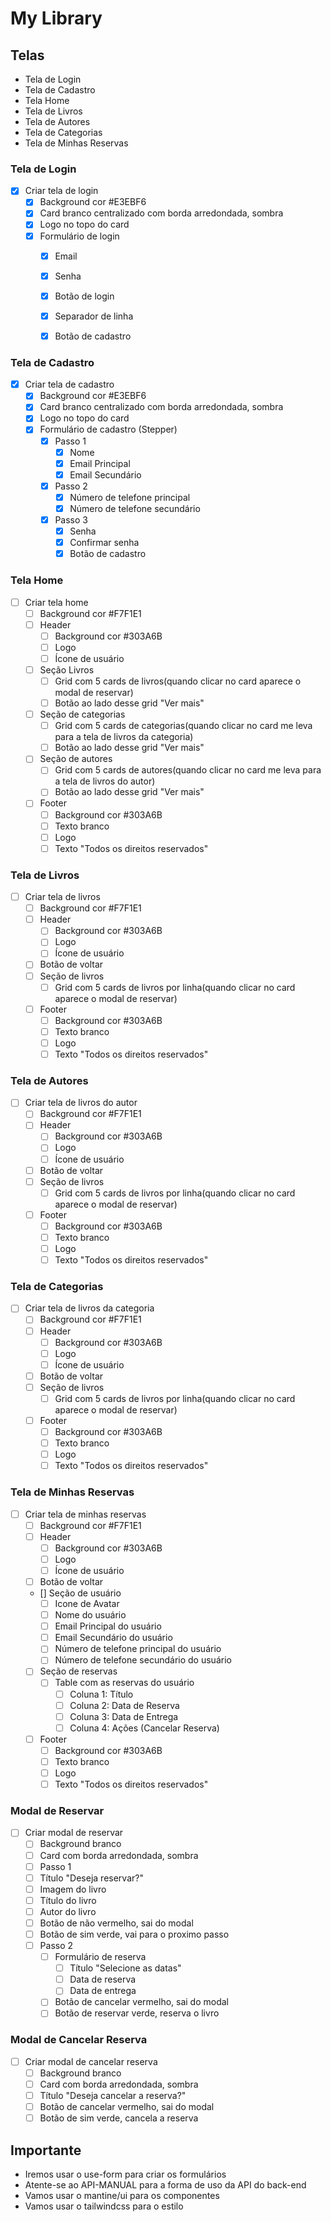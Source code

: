 # My Library

## Telas
- Tela de Login
- Tela de Cadastro
- Tela Home
- Tela de Livros
- Tela de Autores
- Tela de Categorias
- Tela de Minhas Reservas

### Tela de Login
- [X] Criar tela de login
    - [X] Background cor #E3EBF6
    - [X] Card branco centralizado com borda arredondada, sombra
    - [X] Logo no topo do card
    - [X] Formulário de login 
        - [X] Email
        - [X] Senha
        - [X] Botão de login
        - [X] Separador de linha
        - [X] Botão de cadastro


### Tela de Cadastro
- [X] Criar tela de cadastro
    - [X] Background cor #E3EBF6
    - [X] Card branco centralizado com borda arredondada, sombra
    - [X] Logo no topo do card
    - [X] Formulário de cadastro (Stepper)
        - [X] Passo 1
            - [X] Nome
            - [X] Email Principal
            - [X] Email Secundário
        - [X] Passo 2
            - [X] Número de telefone principal 
            - [X] Número de telefone secundário
        - [X] Passo 3
            - [X] Senha
            - [X] Confirmar senha
            - [X] Botão de cadastro
 
### Tela Home
- [ ] Criar tela home
    - [ ] Background cor #F7F1E1
    - [ ] Header
        - [ ] Background cor #303A6B
        - [ ] Logo
        - [ ] Ícone de usuário
    - [ ] Seção Livros
        - [ ] Grid com 5 cards de livros(quando clicar no card aparece o modal de reservar)
        - [ ] Botão ao lado desse grid "Ver mais"
    - [ ] Seção de categorias
        - [ ] Grid com 5 cards de categorias(quando clicar no card me leva para a tela de livros da categoria)
        - [ ] Botão ao lado desse grid "Ver mais"
    - [ ] Seção de autores
        - [ ] Grid com 5 cards de autores(quando clicar no card me leva para a tela de livros do autor)
        - [ ] Botão ao lado desse grid "Ver mais"
    - [ ] Footer
        - [ ] Background cor #303A6B
        - [ ] Texto branco
        - [ ] Logo
        - [ ] Texto "Todos os direitos reservados"

### Tela de Livros
- [ ] Criar tela de livros
    - [ ] Background cor #F7F1E1
    - [ ] Header
        - [ ] Background cor #303A6B
        - [ ] Logo
        - [ ] Ícone de usuário
    - [ ] Botão de voltar
    - [ ] Seção de livros
        - [ ] Grid com 5 cards de livros por linha(quando clicar no card aparece o modal de reservar)
    - [ ] Footer
        - [ ] Background cor #303A6B
        - [ ] Texto branco
        - [ ] Logo
        - [ ] Texto "Todos os direitos reservados"

### Tela de Autores
- [ ] Criar tela de livros do autor
    - [ ] Background cor #F7F1E1
    - [ ] Header
        - [ ] Background cor #303A6B
        - [ ] Logo
        - [ ] Ícone de usuário
    - [ ] Botão de voltar
    - [ ] Seção de livros
        - [ ] Grid com 5 cards de livros por linha(quando clicar no card aparece o modal de reservar)
    - [ ] Footer
        - [ ] Background cor #303A6B
        - [ ] Texto branco
        - [ ] Logo
        - [ ] Texto "Todos os direitos reservados"

### Tela de Categorias
- [ ] Criar tela de livros da categoria
    - [ ] Background cor #F7F1E1
    - [ ] Header
        - [ ] Background cor #303A6B
        - [ ] Logo
        - [ ] Ícone de usuário
    - [ ] Botão de voltar
    - [ ] Seção de livros
        - [ ] Grid com 5 cards de livros por linha(quando clicar no card aparece o modal de reservar)
    - [ ] Footer
        - [ ] Background cor #303A6B
        - [ ] Texto branco
        - [ ] Logo
        - [ ] Texto "Todos os direitos reservados"

### Tela de Minhas Reservas
- [ ] Criar tela de minhas reservas
    - [ ] Background cor #F7F1E1
    - [ ] Header
        - [ ] Background cor #303A6B
        - [ ] Logo
        - [ ] Ícone de usuário
    - [ ] Botão de voltar
    - [] Seção de usuário
        - [ ] Icone de Avatar
        - [ ] Nome do usuário
        - [ ] Email Principal do usuário
        - [ ] Email Secundário do usuário
        - [ ] Número de telefone principal do usuário
        - [ ] Número de telefone secundário do usuário
    - [ ] Seção de reservas
        - [ ] Table com as reservas do usuário
            - [ ] Coluna 1: Título
            - [ ] Coluna 2: Data de Reserva
            - [ ] Coluna 3: Data de Entrega
            - [ ] Coluna 4: Ações (Cancelar Reserva)
    - [ ] Footer
        - [ ] Background cor #303A6B
        - [ ] Texto branco
        - [ ] Logo
        - [ ] Texto "Todos os direitos reservados"

### Modal de Reservar
- [ ] Criar modal de reservar
    - [ ] Background branco
    - [ ] Card com borda arredondada, sombra
    - [ ] Passo 1
    - [ ] Título "Deseja reservar?"
    - [ ] Imagem do livro
    - [ ] Título do livro
    - [ ] Autor do livro
    - [ ] Botão de não vermelho, sai do modal
    - [ ] Botão de sim verde, vai para o proximo passo
    - [ ] Passo 2
        - [ ] Formulário de reserva
            - [ ] Título "Selecione as datas"
            - [ ] Data de reserva
            - [ ] Data de entrega
        - [ ] Botão de cancelar vermelho, sai do modal
        - [ ] Botão de reservar verde, reserva o livro

### Modal de Cancelar Reserva
- [ ] Criar modal de cancelar reserva
    - [ ] Background branco
    - [ ] Card com borda arredondada, sombra
    - [ ] Título "Deseja cancelar a reserva?"
    - [ ] Botão de cancelar vermelho, sai do modal
    - [ ] Botão de sim verde, cancela a reserva

## Importante
- Iremos usar o use-form para criar os formulários
- Atente-se ao API-MANUAL para a forma de uso da API do back-end
- Vamos usar o mantine/ui para os componentes
- Vamos usar o tailwindcss para o estilo

